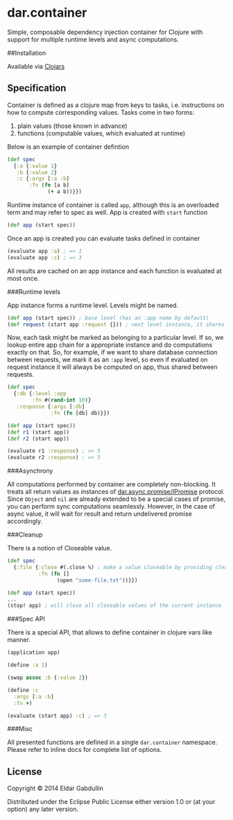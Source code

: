 # dar.container

Simple, composable dependency injection container for Clojure with
support for multiple runtime levels and async computations.

##Installation

Available via [Clojars](https://clojars.org/dar/container)

## Specification

Container is defined as a clojure map from keys to tasks,
i.e. instructions on how to compute corresponding values.
Tasks come in two forms:

  1. plain values (those known in advance)
  2. functions (computable values, which evaluated at runtime)

Below is an example of container defintion

```clojure
(def spec
  {:a {:value 1}
   :b {:value 2}
   :c {:args [:a :b]
       :fn (fn [a b]
             (+ a b))}})
```

Runtime instance of container is called `app`, although
this is an overloaded term and may refer to spec as well.
App is created with `start` function

```clojure
(def app (start spec))
```

Once an app is created you can evaluate tasks defined in container

```clojure
(evaluate app :a) ; => 1
(evaluate app :c) ; => 3
```

All results are cached on an app instance and each function is evaluated at most once.

###Runtime levels

App instance forms a runtime level. Levels might be named.

```clojure
(def app (start spec)) ; base level (has an :app name by default)
(def request (start app :request {})) ; next level instance, it shares spec with app and has a name :request
```

Now, each task might be marked as belonging to a particular level.
If so, we lookup entire app chain for a appropriate
instance and do computations exactly on that. So, for example, if we want
to share database connection between requests, we mark it as an `:app` level,
so even if evaluated on request instance it will always be computed on app,
thus shared between requests.

```clojure
(def spec
  {:db {:level :app
        :fn #(rand-int 10)}
   :response {:args [:db]
              :fn (fn [db] db)}})

(def app (start spec))
(def r1 (start app))
(def r2 (start app))

(evaluate r1 :response) ; => 5
(evaluate r2 :response) ; => 5
```

###Asynchrony

All computations performed by container are completely non-blocking.
It treats all return values as instances of
[dar.async.promise/IPromise](https://github.com/dar-clojure/async.promise/blob/master/src/dar/async/promise.clj)
protocol. Since `Object` and `nil` are already extended to be a special cases of promise,
you can perform sync computations seamlessly. However, in the case of async value, it will
wait for result and return undelivered promise accordingly.

###Cleanup

There is a notion of Closeable value.

```clojure
(def spec
  {:file {:close #(.close %) ; make a value closeable by providing cleanup function
          :fn (fn []
                (open "some-file.txt"))}})

(def app (start spec))
...
(stop! app) ; will close all closeable values of the current instance
```

###Spec API

There is a special API, that allows to define container in
clojure vars like manner.

```clojure
(application app)

(define :a 1)

(swap assoc :b {:value 2})

(define :c
  :args [:a :b]
  :fn +)

(evaluate (start app) :c) ; => 3
```

###Misc

All presented functions are defined in a single `dar.container` namespace.
Please refer to inline docs for complete list of options.


## License

Copyright © 2014 Eldar Gabdullin

Distributed under the Eclipse Public License either version 1.0 or (at
your option) any later version.

